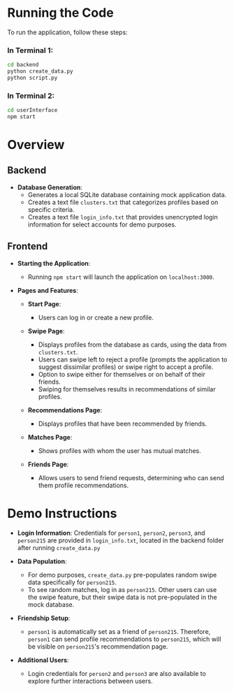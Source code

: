 # Running the Code

To run the application, follow these steps:

### In Terminal 1:

```bash
cd backend
python create_data.py
python script.py
```

### In Terminal 2:

```bash
cd userInterface
npm start
```

# Overview

## Backend

- **Database Generation**:
  - Generates a local SQLite database containing mock application data.
  - Creates a text file `clusters.txt` that categorizes profiles based on specific criteria.
  - Creates a text file `login_info.txt` that provides unencrypted login information for select accounts for demo purposes.

## Frontend

- **Starting the Application**:

  - Running `npm start` will launch the application on `localhost:3000`.

- **Pages and Features**:

  - **Start Page**:

    - Users can log in or create a new profile.

  - **Swipe Page**:

    - Displays profiles from the database as cards, using the data from `clusters.txt`.
    - Users can swipe left to reject a profile (prompts the application to suggest dissimilar profiles) or swipe right to accept a profile.
    - Option to swipe either for themselves or on behalf of their friends.
    - Swiping for themselves results in recommendations of similar profiles.

  - **Recommendations Page**:

    - Displays profiles that have been recommended by friends.

  - **Matches Page**:

    - Shows profiles with whom the user has mutual matches.

  - **Friends Page**:
    - Allows users to send friend requests, determining who can send them profile recommendations.

# Demo Instructions

- **Login Information**: Credentials for `person1`, `person2`, `person3`, and `person215` are provided in `login_info.txt`, located in the backend folder after running `create_data.py`
- **Data Population**:

  - For demo purposes, `create_data.py` pre-populates random swipe data specifically for `person215`.
  - To see random matches, log in as `person215`. Other users can use the swipe feature, but their swipe data is not pre-populated in the mock database.

- **Friendship Setup**:

  - `person1` is automatically set as a friend of `person215`. Therefore, `person1` can send profile recommendations to `person215`, which will be visible on `person215`'s recommendation page.

- **Additional Users**:
  - Login credentials for `person2` and `person3` are also available to explore further interactions between users.

